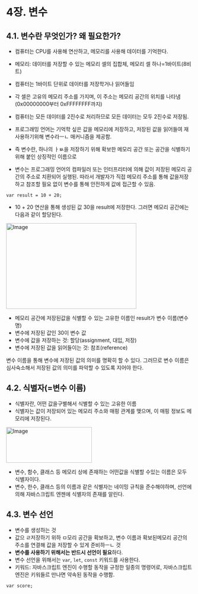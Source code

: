 # 4장. 변수
## 4.1. 변수란 무엇인가? 왜 필요한가?
- 컴퓨터는 CPU를 사용해 연산하고, 메모리를 사용해 데이터를 기억한다.
- 메모리: 데이터를 저장할 수 있는 메모리 셀의 집합체, 메모리 셀 하나=1바이트(8비트)
- 컴퓨터는 1바이트 단위로 데이터를 저장학거나 읽어들임
- 각 셀은 고유의 메모리 주소를 가지며, 이 주소는 메모리 공간의 위치를 나타냄(0x00000000부터 0xFFFFFFFF까지)
- 컴퓨터는 모든 데이터를 2진수로 처리하므로 모든 데이터는 모두 2진수로 저장됨.

- 프로그래밍 언어는 기억학 싶은 값을 메모리에 저장하고, 저장된 값을 읽어들여 재사용하기위해 변수라ㅡㄴ 매커니즘을 제공함. 
- 즉 변수란, 하나의 ㅏㅄ을 저장하기 위해 확보한 메모리 공간 또는 공간을 식별하기 위해 붙인 상징적인 이름으로
- 변수는 프로그래밍 언어의 컴파일러 또는 인터프리터에 의해 값이 저장된 메모리 공간의 주소로 치환되어 실행된. 따라서 개발자가 직접 메모리 주소를 통해 값을저장하고 참조할 필요 없이 변수를 통해 안전하게 값에 접근할 수 있음.

~~~
var result = 10 + 20;
~~~
- 10 + 20 연산을 통해 생성된 값 30을 result에 저장한다. 그러면 메모리 공간에는 다음과 같이 할당된다.

<img width="351" height="231" alt="Image" src="https://github.com/user-attachments/assets/fde13bab-67a7-4739-a803-99a18e9d5266" />

- 메모리 공간에 저장된값을 식별할 수 있는 고유한 이름인 result가 변수 이름(변수명) 
- 변수에 저장된 값인 30이 변수 값
-  변수에 값을 저장하는 것: 할당(assignment, 대입, 저장)
- 변수에 저장된 값을 읽어들이는 것: 참조(reference)

변수 이름을 통해 변수에 저장된 값의 의미를 명확히 할 수 있다. 그러므로 변수 이름은 심사숙소해서 저장된 값의 의미를 파악할 수 있도록 지어야 한다.

## 4.2. 식별자(=변수 이름)
- 식별자란, 어떤 값을구별해서 식별할 수 있는 고유한 이름
- 식별자는 값이 저장되어 있는 메모리 주소와 매핑 관계를 맺으며, 이 매핑 정보도 메모리에 저장된다.
<img width="231" height="96" alt="Image" src="https://github.com/user-attachments/assets/17977ac4-55e2-4fc4-bdb3-d461c08785db" />

- 변수, 함수,  클래스 등 메모리 상에 존재하는 어떤값을 식별할 수있는 이름은 모두 식별자이다.
- 변수, 한수, 클래스 등의 이름과 같은 식별자는 네이밍 규칙을 준수해야하며, 선언에 의해 자바스크립트 엔젠에 식별자의 존재를 알린다.

## 4.3. 변수 선언
- 변수를 생성하는 것
- 값으 ㄹ저장하기  위하 ㅁ모리 공간을 확보하고, 변수 이름과 확보된메모리 공간의 주소를 연결해 값을 저장할 수 있게 준비하ㅡㄴ 것
- **변수를 사용하기 위해서는 반드시 선언이 필요**하다.
- 변수 선언을 위해서는 `var`, `let`, `const` 키워드를 사용한다.
- 키워드: 자바스크립트 엔진이 수행할 동작을 규정한 일종의 명령어로, 자바스크립트 엔진은 키워들르 만나면 약속된 동작을 수행함.

~~~
var score;
~~~
